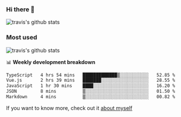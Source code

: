 ### Hi there 👋

<!--
**HondryTravis/HondryTravis** is a ✨ _special_ ✨ repository because its `README.md` (this file) appears on your GitHub profile.

Here are some ideas to get you started:

- 🔭 I’m currently working on ...
- 🌱 I’m currently learning ...
- 👯 I’m looking to collaborate on ...
- 🤔 I’m looking for help with ...
- 💬 Ask me about ...
- 📫 How to reach me: ...
- 😄 Pronouns: ...
- ⚡ Fun fact: ...
-->

![travis's github stats](https://github-readme-stats.vercel.app/api?username=HondryTravis&hide=stars)
### Most used
![travis's github stats](https://github-readme-stats.anuraghazra1.vercel.app/api/top-langs/?username=HondryTravis&layout=compact&hide_title=true)

📊 **Weekly development breakdown**

<!--START_SECTION:waka-->

```txt
TypeScript   4 hrs 54 mins   █████████████▒░░░░░░░░░░░   52.85 %
Vue.js       2 hrs 39 mins   ███████░░░░░░░░░░░░░░░░░░   28.55 %
JavaScript   1 hr 30 mins    ████░░░░░░░░░░░░░░░░░░░░░   16.20 %
JSON         8 mins          ▒░░░░░░░░░░░░░░░░░░░░░░░░   01.50 %
Markdown     4 mins          ▒░░░░░░░░░░░░░░░░░░░░░░░░   00.82 %
```

<!--END_SECTION:waka-->

If you want to know more, check out it [about myself](https://hondrytravis.github.io/)
